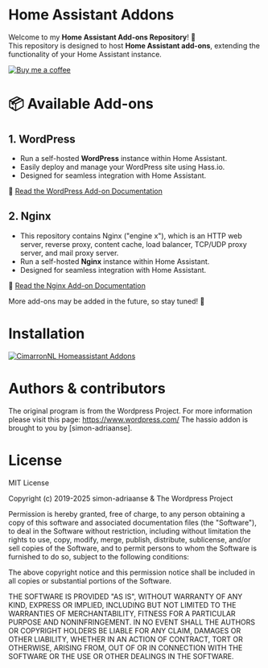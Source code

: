 # Home Assistant Addons

Welcome to my **Home Assistant Add-ons Repository**! 🚀  
This repository is designed to host **Home Assistant add-ons**, extending the functionality of your Home Assistant instance.

[![Buy me a coffee][buymeacoffee-shield]][buymeacoffee]

# 📦 Available Add-ons

## 1. **WordPress**
   - Run a self-hosted **WordPress** instance within Home Assistant.
   - Easily deploy and manage your WordPress site using Hass.io.
   - Designed for seamless integration with Home Assistant.
   
   📄 [Read the WordPress Add-on Documentation](./wordpress/README.md)


## 2. **Nginx**
   - This repository contains Nginx ("engine x"), which is an HTTP web server, reverse proxy, content cache, load balancer, TCP/UDP proxy server, and mail proxy server.
   - Run a self-hosted **Nginx** instance within Home Assistant.
   - Designed for seamless integration with Home Assistant.

   📄 [Read the Nginx Add-on Documentation](./nginx/README.md)
   
More add-ons may be added in the future, so stay tuned! 🎉

# Installation

[![CimarronNL Homeassistant Addons](https://my.home-assistant.io/badges/supervisor_add_addon_repository.svg)](https://my.home-assistant.io/redirect/supervisor_add_addon_repository/?repository_url=https%3A%2F%2Fgithub.com%2Fsimon-adriaanse%2Fhassio-addons)

# Authors & contributors

The original program is from the Wordpress Project. For more information please visit this page: <https://www.wordpress.com/>
The hassio addon is brought to you by [simon-adriaanse].

# License

MIT License

Copyright (c) 2019-2025 simon-adriaanse & The Wordpress Project

Permission is hereby granted, free of charge, to any person obtaining a copy
of this software and associated documentation files (the "Software"), to deal
in the Software without restriction, including without limitation the rights
to use, copy, modify, merge, publish, distribute, sublicense, and/or sell
copies of the Software, and to permit persons to whom the Software is
furnished to do so, subject to the following conditions:

The above copyright notice and this permission notice shall be included in all
copies or substantial portions of the Software.

THE SOFTWARE IS PROVIDED "AS IS", WITHOUT WARRANTY OF ANY KIND, EXPRESS OR
IMPLIED, INCLUDING BUT NOT LIMITED TO THE WARRANTIES OF MERCHANTABILITY,
FITNESS FOR A PARTICULAR PURPOSE AND NONINFRINGEMENT. IN NO EVENT SHALL THE
AUTHORS OR COPYRIGHT HOLDERS BE LIABLE FOR ANY CLAIM, DAMAGES OR OTHER
LIABILITY, WHETHER IN AN ACTION OF CONTRACT, TORT OR OTHERWISE, ARISING FROM,
OUT OF OR IN CONNECTION WITH THE SOFTWARE OR THE USE OR OTHER DEALINGS IN THE
SOFTWARE.

[buymeacoffee-shield]: https://www.buymeacoffee.com/assets/img/guidelines/download-assets-sm-2.svg
[buymeacoffee]: https://buymeacoffee.com/cimarronnl

